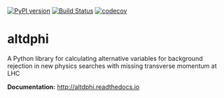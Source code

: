 [![PyPI version](https://badge.fury.io/py/altdphi.svg)](https://badge.fury.io/py/altdphi) [![Build Status](https://travis-ci.org/TaiSakuma/altdphi.svg?branch=master)](https://travis-ci.org/TaiSakuma/altdphi) [![codecov](https://codecov.io/gh/TaiSakuma/altdphi/branch/master/graph/badge.svg)](https://codecov.io/gh/TaiSakuma/altdphi)

# altdphi
A Python library for calculating alternative variables for background rejection
in new physics searches with missing transverse momentum at LHC

**Documentation:** http://altdphi.readthedocs.io
